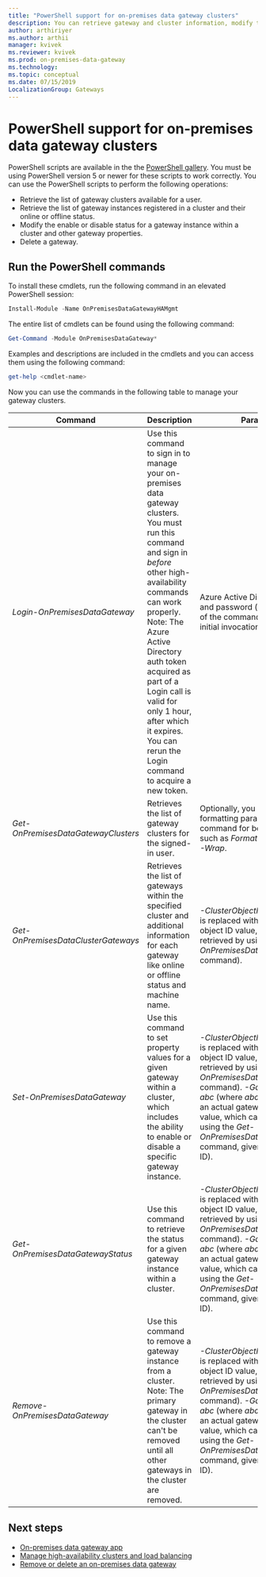 ```yaml
---
title: "PowerShell support for on-premises data gateway clusters"
description: You can retrieve gateway and cluster information, modify the status within a gateway, or delete a gateway by using PowerShell commands.
author: arthiriyer
ms.author: arthii
manager: kvivek
ms.reviewer: kvivek
ms.prod: on-premises-data-gateway
ms.technology:
ms.topic: conceptual
ms.date: 07/15/2019
LocalizationGroup: Gateways 
---
```


# PowerShell support for on-premises data gateway clusters

PowerShell scripts are available in the the [PowerShell gallery](https://www.powershellgallery.com/packages/OnPremisesDataGatewayHAMgmt/3000.15.18/). You must be using PowerShell version 5 or newer for these scripts to work correctly. You can use the PowerShell scripts to perform the following operations:

- Retrieve the list of gateway clusters available for a user.
- Retrieve the list of gateway instances registered in a cluster and their online or offline status.
- Modify the enable or disable status for a gateway instance within a cluster and other gateway properties.
- Delete a gateway.

## Run the PowerShell commands

To install these cmdlets, run the following command in an elevated PowerShell session:

```powershell
Install-Module -Name OnPremisesDataGatewayHAMgmt
```
The entire list of cmdlets can be found using the following command:

```powershell
Get-Command -Module OnPremisesDataGateway*
```

Examples and descriptions are included in the cmdlets and you can access them using the following command:

```powershell
get-help <cmdlet-name>
```
Now you can use the commands in the following table to manage your gateway clusters.

| **Command** | **Description** | **Parameters** |
| --- | --- | --- |
| *Login-OnPremisesDataGateway* |Use this command to sign in to manage your on-premises data gateway clusters. You must run this command and sign in *before* other high-availability commands can work properly. Note: The Azure Active Directory auth token acquired as part of a Login call is valid for only 1 hour, after which it expires. You can rerun the Login command to acquire a new token.| Azure Active Directory username and password (provided as part of the command execution, not initial invocation).|
| *Get-OnPremisesDataGatewayClusters* | Retrieves the list of gateway clusters for the signed-in user. | Optionally, you can pass formatting parameters to this command for better readability, such as *Format-Table -AutoSize -Wrap*. |
| *Get-OnPremisesDataClusterGateways* | Retrieves the list of gateways within the specified cluster and additional information for each gateway like online or offline status and machine name. | *-ClusterObjectID xyz* (where *xyz* is replaced with an actual cluster object ID value, which can be retrieved by using the *Get-OnPremisesDataGatewayClusters* command).|
| *Set-OnPremisesDataGateway* | Use this command to set property values for a given gateway within a cluster, which includes the ability to enable or disable a specific gateway instance.  | *-ClusterObjectID xyz* (where *xyz* is replaced with an actual cluster object ID value, which can be retrieved by using the *Get-OnPremisesDataGatewayClusters* command). *-GatewayObjectID abc* (where *abc* is replaced with an actual gateway object ID value, which can be retrieved by using the *Get-OnPremisesDataClusterGateways* command, given a cluster object ID). |
| *Get-OnPremisesDataGatewayStatus* | Use this command to retrieve the status for a given gateway instance within a cluster.  | *-ClusterObjectID xyz* (where *xyz* is replaced with an actual cluster object ID value, which can be retrieved by using the *Get-OnPremisesDataGatewayClusters* command).  *-GatewayObjectID abc*  (where *abc* is replaced with an actual gateway object ID value, which can be retrieved by using the *Get-OnPremisesDataClusterGateways* command, given a cluster object ID). |
| *Remove-OnPremisesDataGateway*  | Use this command to remove a gateway instance from a cluster. Note: The primary gateway in the cluster can't be removed until all other gateways in the cluster are removed.| *-ClusterObjectID xyz* (where *xyz* is replaced with an actual cluster object ID value, which can be retrieved by using the *Get-OnPremisesDataGatewayClusters* command).  *-GatewayObjectID abc* (where *abc* is replaced with an actual gateway object ID value, which can be retrieved by using the *Get-OnPremisesDataClusterGateways* command, given a cluster object ID). |

## Next steps

* [On-premises data gateway app](service-gateway-app.md)
* [Manage high-availability clusters and load balancing](service-gateway-high-availability-clusters.md)
* [Remove or delete an on-premises data gateway](service-gateway-manage.md#remove-or-delete-an-on-premises-data-gateway)
